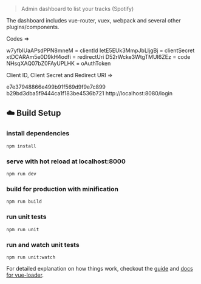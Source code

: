 > Admin dashboard to list your tracks (Spotify)

The dashboard includes vue-router, vuex, webpack and several other plugins/components.

Codes =>

w7yfbIUaAPsdPPN8mneM = clientId 
IetE5EUk3MmpJbLljgBj = clientSecret 
xtDCARAm5e0D9kH4odfi = redirectUri 
D52rWcke3WtgTMUI6ZEz = code 
NHsqXAQ07bZ0FAyUPLHK = oAuthToken 

Client ID, Client Secret and Redirect URI =>

e7e37948866e499b91f569d9f9e7c899
b29bd3dba5f9444ca1f183be4536b721
http://localhost:8080/login

## :cloud: Build Setup

### install dependencies
`npm install`
### serve with hot reload at localhost:8000
`npm run dev`
### build for production with minification
`npm run build`
### run unit tests
`npm run unit`
### run and watch unit tests
`npm run unit:watch`

For detailed explanation on how things work, checkout the [guide](http://vuejs-templates.github.io/webpack/) and [docs for vue-loader](http://vuejs.github.io/vue-loader).

[CHANGELOG]: ./CHANGELOG.md
[version-badge]: https://img.shields.io/badge/version-1.0.0-blue.svg
[license-badge]: https://img.shields.io/badge/license-MIT-blue.svg
